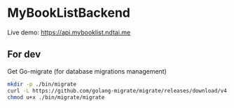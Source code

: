 # MyBookListBackend

Live demo: https://api.mybooklist.ndtai.me

## For dev
Get Go-migrate (for database migrations management)
``` bash
mkdir -p ./bin/migrate
curl -L https://github.com/golang-migrate/migrate/releases/download/v4.15.1/migrate.linux-amd64.tar.gz | tar -xvz -C ./bin/migrate
chmod u+x ./bin/migrate/migrate
```